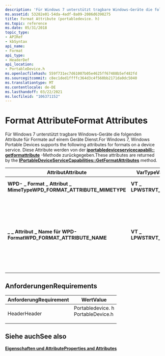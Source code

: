 ```yaml
---
description: 'Für Windows 7 unterstützt tragbare Windows-Geräte die folgenden Attribute für Formate auf einem Geräte Dienst. Diese Attribute werden von der iportabledeviceservicecapabili:: getformattribute-Methode zurückgegeben.'
ms.assetid: 53282e01-54da-4adf-8a09-2086d6398275
title: Format Attribute (portabledevice. h)
ms.topic: reference
ms.date: 05/31/2018
topic_type:
- APIRef
- kbSyntax
api_name:
- Format
api_type:
- HeaderDef
api_location:
- PortableDevice.h
ms.openlocfilehash: 559f731ec7d61007b05e4625ff67488b5ef482fd
ms.sourcegitcommit: c8ec1ded1ffffc364d3c4f560bb2171da0dc5040
ms.translationtype: MT
ms.contentlocale: de-DE
ms.lasthandoff: 03/22/2021
ms.locfileid: "106371152"
---
```

# <a name="format-attributes"></a><span data-ttu-id="85389-104">Format Attribute</span><span class="sxs-lookup"><span data-stu-id="85389-104">Format Attributes</span></span>

<span data-ttu-id="85389-105">Für Windows 7 unterstützt tragbare Windows-Geräte die folgenden Attribute für Formate auf einem Geräte Dienst.</span><span class="sxs-lookup"><span data-stu-id="85389-105">For Windows 7, Windows Portable Devices supports the following attributes for formats on a device service.</span></span> <span data-ttu-id="85389-106">Diese Attribute werden von der [**iportabledeviceservicecapabili:: getformattribute**](/windows/desktop/api/PortableDeviceAPI/nf-portabledeviceapi-iportabledeviceservicecapabilities-getformatattributes) -Methode zurückgegeben.</span><span class="sxs-lookup"><span data-stu-id="85389-106">These attributes are returned by the [**IPortableDeviceServiceCapabilities::GetFormatAttributes**](/windows/desktop/api/PortableDeviceAPI/nf-portabledeviceapi-iportabledeviceservicecapabilities-getformatattributes) method.</span></span>




| <span data-ttu-id="85389-107">**Attribut**</span><span class="sxs-lookup"><span data-stu-id="85389-107">**Attribute**</span></span>                        | <span data-ttu-id="85389-108">**VarType**</span><span class="sxs-lookup"><span data-stu-id="85389-108">**VarType**</span></span>    | <span data-ttu-id="85389-109">**Beschreibung**</span><span class="sxs-lookup"><span data-stu-id="85389-109">**Description**</span></span>                                                                                                           |
|--------------------------------------|----------------|---------------------------------------------------------------------------------------------------------------------------|
| <span data-ttu-id="85389-110">**WPD- \_ Format \_ Attribut \_ MimeType**</span><span class="sxs-lookup"><span data-stu-id="85389-110">**WPD\_FORMAT\_ATTRIBUTE\_MIMETYPE**</span></span> | <span data-ttu-id="85389-111">**VT \_ LPWSTR**</span><span class="sxs-lookup"><span data-stu-id="85389-111">**VT\_LPWSTR**</span></span> | <span data-ttu-id="85389-112">Der MIME-Typ des Formats.</span><span class="sxs-lookup"><span data-stu-id="85389-112">The format MIME type.</span></span>                                                                                                     |
| <span data-ttu-id="85389-113">**\_ \_ Attribut \_ Name für WPD-Format**</span><span class="sxs-lookup"><span data-stu-id="85389-113">**WPD\_FORMAT\_ATTRIBUTE\_NAME**</span></span>     | <span data-ttu-id="85389-114">**VT \_ LPWSTR**</span><span class="sxs-lookup"><span data-stu-id="85389-114">**VT\_LPWSTR**</span></span> | <span data-ttu-id="85389-115">Eine Zeichenfolge, die den Skript freundlichen Namen des Formats angibt.</span><span class="sxs-lookup"><span data-stu-id="85389-115">A string that specifies the script-friendly name of the format.</span></span> <span data-ttu-id="85389-116">Gültige Zeichen sind alphanumerisch \[ a-Za-z0-9 \] und ' \_ '.</span><span class="sxs-lookup"><span data-stu-id="85389-116">Valid characters are alphanumeric \[a-zA-Z0-9\] and '\_'.</span></span> |



 

## <a name="requirements"></a><span data-ttu-id="85389-117">Anforderungen</span><span class="sxs-lookup"><span data-stu-id="85389-117">Requirements</span></span>



| <span data-ttu-id="85389-118">Anforderung</span><span class="sxs-lookup"><span data-stu-id="85389-118">Requirement</span></span> | <span data-ttu-id="85389-119">Wert</span><span class="sxs-lookup"><span data-stu-id="85389-119">Value</span></span> |
|-------------------|---------------------------------------------------------------------------------------------|
| <span data-ttu-id="85389-120">Header</span><span class="sxs-lookup"><span data-stu-id="85389-120">Header</span></span><br/> | <dl> <span data-ttu-id="85389-121"><dt>Portabledevice. h</dt></span><span class="sxs-lookup"><span data-stu-id="85389-121"><dt>PortableDevice.h</dt></span></span> </dl> |



## <a name="see-also"></a><span data-ttu-id="85389-122">Siehe auch</span><span class="sxs-lookup"><span data-stu-id="85389-122">See also</span></span>

<dl> <dt>

[<span data-ttu-id="85389-123">**Eigenschaften und Attribute**</span><span class="sxs-lookup"><span data-stu-id="85389-123">**Properties and Attributes**</span></span>](properties-and-attributes.md)
</dt> </dl>

 

 




